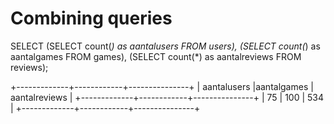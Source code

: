 # Combining queries
SELECT
(SELECT count(*) as aantalusers FROM users),
(SELECT count(*) as aantalgames FROM games),
(SELECT count(*) as aantalreviews FROM reviews);

+-------------+------------+---------------+
| aantalusers |aantalgames | aantalreviews |
+-------------+------------+---------------+
| 75          |       100  |      534      |
+-------------+------------+---------------+
